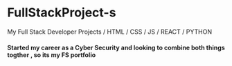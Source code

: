 # FullStackProject-s
My Full Stack Developer Projects  / HTML / CSS / JS / REACT / PYTHON
#### Started my career as a Cyber Security and looking to combine both things togther , so its my FS portfolio ####

